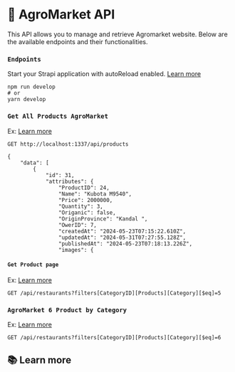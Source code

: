 # 🚀 AgroMarket API

This API allows you to manage and retrieve Agromarket website. Below are the available endpoints and their functionalities.

### `Endpoints`

Start your Strapi application with autoReload enabled. [Learn more]( )

```
npm run develop
# or
yarn develop
```

### `Get All Products AgroMarket`

Ex: [Learn more](https://colorful-ball-607353d204.strapiapp.com/api/products?populate=*)

```
GET http://localhost:1337/api/products

```
```
{
    "data": [
        {
            "id": 31,
            "attributes": {
                "ProductID": 24,
                "Name": "Kubota M9540",
                "Price": 2000000,
                "Quantity": 3,
                "Origanic": false,
                "OriginProvince": "Kandal ",
                "OwerID": 7,
                "createdAt": "2024-05-23T07:15:22.610Z",
                "updatedAt": "2024-05-31T07:27:55.128Z",
                "publishedAt": "2024-05-23T07:18:13.226Z",
                "images": {
```


#### `Get Product page `

Ex: [Learn more](https://colorful-ball-607353d204.strapiapp.com/api/products?populate=*)


```
GET /api/restaurants?filters[CategoryID][Products][Category][$eq]=5
```






### `AgroMarket 6 Product by Category`

Ex: [Learn more](https://colorful-ball-607353d204.strapiapp.com/api/products?filters[categoryID][CategoryID][$eq]=${categoryId}&pagination[pageSize]=6&populate=*)

```
GET /api/restaurants?filters[CategoryID][Products][Category][$eq]=6
```




## 📚 Learn more




